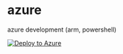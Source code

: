 # azure
azure development (arm, powershell)

[![Deploy to Azure](https://azuredeploy.net/deploybutton.png)](https://azuredeploy.net/)
